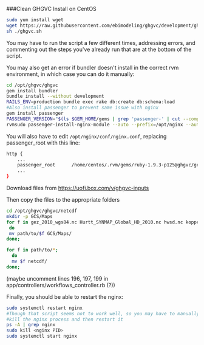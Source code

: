 ###Clean GHGVC Install on CentOS
```bash
sudo yum install wget
wget https://raw.githubusercontent.com/ebimodeling/ghgvc/development/ghgvc.sh
sh ./ghgvc.sh
```

You may have to run the script a few different times, addressing errors, and commenting out the steps you've already run that are at the bottom of the script.

You may also get an error if bundler doesn't install in the correct rvm environment, in which case you can do it manually:

```bash
cd /opt/ghgvc/ghgvc
gem install bundler
bundle install --without development
RAILS_ENV=production bundle exec rake db:create db:schema:load
#Also install passenger to prevent same issue with nginx
gem install passenger
PASSENGER_VERSION="$(ls $GEM_HOME/gems | grep 'passenger-' | cut --complement -c 1-10)"
rvmsudo passenger-install-nginx-module --auto --prefix=/opt/nginx --auto-download --languages ruby
```

You will also have to edit `/opt/nginx/conf/nginx.conf`, replacing passenger_root with this line:

```bash
http {
    ...
    passenger_root      /home/centos/.rvm/gems/ruby-1.9.3-p125@ghgvc/gems/passenger-5.0.26;
    ...
}
```

Download files from https://uofi.box.com/v/ghgvc-inputs

Then copy the files to the appropriate folders

```bash
cd /opt/ghgvc/ghgvc/netcdf
mkdir -p GCS/Maps
for f in gez_2010_wgs84.nc Hurtt_SYNMAP_Global_HD_2010.nc hwsd.nc koppen_geiger.nc vegtype.nc;
 do 
 mv path/to/$f GCS/Maps/
done;

for f in path/to/*; 
  do 
  mv $f netcdf/
done;
```

(maybe uncomment lines 196, 197, 199 in app/controllers/workflows_controller.rb (?))


Finally, you should be able to restart the nginx:
```bash
sudo systemctl restart nginx
#Though that script seems not to work well, so you may have to manually
#kill the nginx process and then restart it
ps -A | grep nginx
sudo kill <nginx PID>
sudo systemctl start nginx
```

